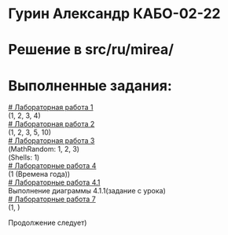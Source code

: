 
# Гурин Александр КАБО-02-22
# Решение в src/ru/mirea/
# Выполненные задания:
<a href = "https://github.com/alexandrgurin25/Lab1/tree/main/src/ru/mirea/lab1"># Лабораторная работа 1<a> <br>
(1, 2, 3, 4) <br>
<a href = "https://github.com/alexandrgurin25/Lab1/tree/main/src/ru/mirea/lab2"># Лабораторная работа 2<a> <br>
(1, 2, 3, 5, 10) <br>
<a href = "https://github.com/alexandrgurin25/Lab1/tree/main/src/ru/mirea/lab3"># Лабораторная работа 3<a> <br>
(MathRandom: 1, 2, 3) <br>
(Shells: 1) <br>
<a href = "https://github.com/alexandrgurin25/Lab1/tree/main/src/ru/mirea/lab4"># Лабораторные работа 4<a> <br>
(1 (Времена года)) <br>
<a href = "https://github.com/alexandrgurin25/Lab1/tree/main/src/ru/mirea/lab4point1"># Лабораторные работа 4.1<a> <br>
Выполнение диаграммы 4.1.1(задание с урока)<br>
<a href = "https://github.com/alexandrgurin25/Lab1/tree/main/src/ru/mirea/lab7"># Лабораторные работа 7<a> <br>
(1, )

Продолжение следует)
